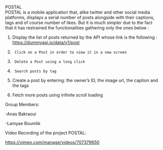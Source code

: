 POSTAL                                                                                                                                                                                                                                                                                                                                                  
POSTAL is a mobile application that, alike twitter and other social media platforms, displays a serial number of posts alongside with their captions, tags and of course number of likes. But it is much simpler due to the fact that it has restrained the functionalities gathering only the ones below :

1.    Display the list of posts returned by the API whose link is the following : https://dummyapi.io/data/v1/post

2.		Click on a Post in order to view it in a new screen

3.		Delete a Post using a long click   

4.		Search posts by tag

5.	  Create a post by entering: the owner’s ID, the image url, the caption and the tags

6.	  Fetch more posts using infinite scroll loading

Group Members:

-Anas Bakraoui

-Lamyae Boumlik

Video Recording of the project POSTAL:

https://vimeo.com/manage/videos/707379650 
